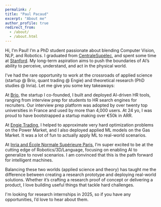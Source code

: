 ```yaml
---
permalink: /
title: "Paul Pacaud"
excerpt: "About me"
author_profile: true
redirect_from: 
  - /about/
  - /about.html
---
```


Hi, I’m Paul! I’m a PhD student passionate about blending Computer Vision, NLP, and Robotics. I graduated from <a href="https://www.centralesupelec.fr/fr">CentraleSupélec</a>, and spent some time at <a href="https://ai.stanford.edu/">Stanford</a>. My long-term aspiration aims to push the boundaries of AI’s ability to perceive, understand, and act in the physical world.

I’ve had the rare opportunity to work at the crossroads of applied science (startup @ Brio, quant trading @ Engie) and theoretical research (PhD studies @ Inria). Let me give you some key takeaways:

At <a href="https://www.brio-app.com/">Brio</a>, the startup I co-founded, I built and deployed AI-driven HR tools, ranging from interview prep for students to HR search engines for recruiters. Our interview prep platform was adopted by over twenty top universities in France and used by more than 4,000 users. At 24 yo, I was proud to have bootstrapped a startup making over €50k in ARR.

At <a href="https://gems.engie.com/">Engie Trading</a>, I helped to approximate very hard optimization problems on the Power Market, and I also deployed applied ML models on the Gas Market. It was a lot of fun to actually apply ML to real-world scenarios.

At <a href="https://www.di.ens.fr/willow/">Inria and École Normale Supérieure Paris</a>, I’m super excited to be at the cutting edge of Robotics/3D/Language, focusing on enabling AI to generalize to novel scenarios. I am convinced that this is the path forward for intelligent machines.

Balancing these two worlds (applied science and theory) has taught me the difference between creating a research prototype and deploying real-world solutions. Whether it’s crafting a research proof of concept or delivering a product, I love building useful things that tackle hard challenges.

I'm looking for research internships in 2025, so if you have any opportunities, I’d love to hear about them. 